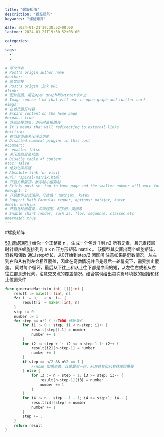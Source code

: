 ```yaml
---
title: "螺旋矩阵"
description: "螺旋矩阵"
keywords: "螺旋矩阵"

date: 2024-01-21T19:30:52+08:00
lastmod: 2024-01-21T19:30:52+08:00

categories:
  -
tags:
  -
  -

# 原文作者
# Post's origin author name
#author:
# 原文链接
# Post's origin link URL
#link:
# 图片链接，用在open graph和twitter卡片上
# Image source link that will use in open graph and twitter card
#imgs:
# 在首页展开内容
# Expand content on the home page
#expand: true
# 外部链接地址，访问时直接跳转
# It's means that will redirecting to external links
#extlink:
# 在当前页面关闭评论功能
# Disabled comment plugins in this post
#comment:
#  enable: false
# 关闭文章目录功能
# Disable table of content
#toc: false
# 绝对访问路径
# Absolute link for visit
#url: "spiral-matrix.html"
# 开启文章置顶，数字越小越靠前
# Sticky post set-top in home page and the smaller nubmer will more forward.
#weight: 1
# 开启数学公式渲染，可选值： mathjax, katex
# Support Math Formulas render, options: mathjax, katex
#math: mathjax
# 开启各种图渲染，如流程图、时序图、类图等
# Enable chart render, such as: flow, sequence, classes etc
#mermaid: true
---
```

#螺旋矩阵

[59.螺旋矩阵II](https://leetcode.cn/problems/spiral-matrix-ii/)
给你一个正整数 n ，生成一个包含 1 到 n2 所有元素，且元素按顺时针顺序螺旋排列的 n x n 正方形矩阵 matrix 。
该模型其实画出两个螺旋矩阵，奇数和偶数
通过step步长，从0开始到step/2 闭区间
注意如果是奇数情况，从左到右和从右到左会相互覆盖，因此在奇数情况并且是最后一轮情况下，需要禁止覆盖。
同时每个循环，最后从下往上和从上往下都是中间的短，从左往右或者从右往左都是迭代湾，注意交叉点的覆盖情况。结合实例给出每次循环填数的起始和终止位置条件
<!--more-->
```go
func generateMatrix(n int) [][]int {
	result := make([][]int, n)
	for i := 0; i < n; i++ {
		result[i] = make([]int, n)
	}
	step := 0
	number := 1
	for step <= n/2 { //TODO 修改条件
		for i1 := 0 + step; i1 < n-step; i1++ {
			result[step][i1] = number
			number += 1
		}
		for i2 := step + 1; i2 <= n-step-1-1; i2++ {
			result[i2][n-step-1] = number
			number += 1
		}
		if step == n/2 && n%2 == 1 {
			//none 如果奇数，且是最后一轮，从左往右和从右往左回重叠
		} else {
			for i3 := n - step - 1; i3 >= step; i3-- {
				result[n-step-1][i3] = number
				number += 1
			}
		}
		for i4 := n - step - 1 - 1; i4 >= step+1; i4-- {
			result[i4][step] = number
			number += 1
		}
		step += 1
	}
	return result
}

```

